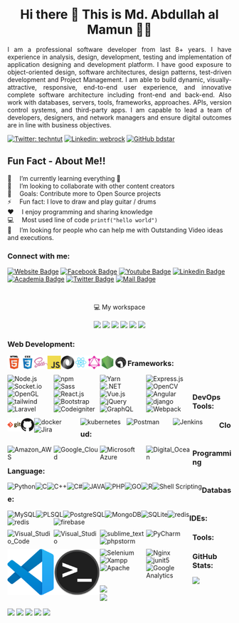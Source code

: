 <!--
### Hi, This is Md. Abdullah al Mamun 👋
**bdstar/bdstar** is a ✨ _special_ ✨ repository because its `README.md` (this file) appears on your GitHub profile.

Here are some ideas to get you started:

- 🔭 I’m currently working on ...
- 🌱 I’m currently learning ...
- 👯 I’m looking to collaborate on ...
- 🤔 I’m looking for help with ...
- 💬 Ask me about ...
- 📫 How to reach me: ...
- 😄 Pronouns: ...
- ⚡ Fun fact: ...

<p align="center">
    <a href="https://github.com/bdstar/github-readme-stats/actions">
      <img alt="Tests Passing" src="https://github.com/bdstar/github-readme-stats/workflows/Test/badge.svg" />
    </a>
    <a href="https://codecov.io/gh/bdstar/github-readme-stats">
      <img src="https://codecov.io/gh/bdstar/github-readme-stats/branch/master/graph/badge.svg" />
    </a>
    <a href="https://github.com/bdstar/github-readme-stats/issues">
      <img alt="Issues" src="https://img.shields.io/github/issues/bdstar/github-readme-stats?color=0088ff" />
    </a>
    <a href="https://github.com/bdstar/github-readme-stats/pulls">
      <img alt="GitHub pull requests" src="https://img.shields.io/github/issues-pr/bdstar/github-readme-stats?color=0088ff" />
    </a>
</p>
-->
<h1 align='center'>
  Hi there 👋 This is Md. Abdullah al Mamun 👨‍💻
</h1>


<p align="justify">
I am a professional software developer from last 8+ years. I have experience in analysis, design, development, testing and implementation of application designing and development platform. I have good exposure to object-oriented design, software architectures, design patterns, test-driven development and Project Management. I am able to build dynamic, visually-attractive, responsive, end-to-end user experience, and innovative complete software architecture including front-end and back-end. Also work with databases, servers, tools, frameworks, approaches. APIs, version control systems, and third-party apps. I am capable to lead a team of developers, designers, and network managers and ensure digital outcomes are in line with business objectives.
</p>

[![Twitter: techntut](https://img.shields.io/twitter/follow/techntut?style=social)](https://twitter.com/techntut)
[![Linkedin: webrock](https://img.shields.io/badge/-webrock-blue?style=flat-square&logo=Linkedin&logoColor=white&link=https://www.linkedin.com/in/webrock/)](https://www.linkedin.com/in/webrock/)
[![GitHub bdstar](https://img.shields.io/github/followers/bdstar?label=follow&style=social)](https://github.com/bdstar)

## Fun Fact - About Me!!

🌱 &emsp;I’m currently learning everything 🤣<br/>
👯 &emsp;I’m looking to collaborate with other content creators<br/>
🥅 &emsp;Goals: Contribute more to Open Source projects<br/>
⚡ &emsp;Fun fact: I love to draw and play guitar / drums<br/>
:hearts: &emsp;I enjoy programming and sharing knowledge <br/>
:computer: &emsp;Most used line of code `printf("hello world")` <br/>
🤔 &emsp;I’m looking for people who can help me with Outstanding Video ideas and executions.<br/>

### Connect with me:
[![Website Badge](https://img.shields.io/badge/website-000000?style=for-the-badge&logo=About.me&logoColor=white)](http://techntuts.com/) 
[![Facebook Badge](https://img.shields.io/badge/Facebook-1877F2?style=for-the-badge&logo=facebook&logoColor=white)](https://www.facebook.com/TechnTuts/) 
[![Youtube Badge](https://img.shields.io/badge/YouTube-FF0000?style=for-the-badge&logo=youtube&logoColor=white)](https://youtube.com/techntuts) 
[![Linkedin Badge](https://img.shields.io/badge/LinkedIn-0077B5?style=for-the-badge&logo=linkedin&logoColor=white)](https://www.linkedin.com/in/webrock/) 
[![Academia Badge](https://img.shields.io/badge/Academia-fff?style=for-the-badge&logo=academia&logoColor=black)](https://ruet.academia.edu/OptimusPrime) 
[![Twitter Badge](https://img.shields.io/badge/Twitter-1DA1F2?style=for-the-badge&logo=twitter&logoColor=white)](https://twitter.com/MdAbdul04825189) 
[![Mail Badge](https://img.shields.io/badge/Gmail-D14836?style=for-the-badge&logo=gmail&logoColor=white)](mailto:mamunbd.ruet@gmail.com)


<br />

<p align='center'>
  💻 My workspace<br/><br/>
  <img src="https://img.shields.io/badge/Linux-FCC624?style=for-the-badge&logo=linux&logoColor=black">
  <img src="https://img.shields.io/badge/windows-%230078D6.svg?&style=for-the-badge&logo=windows&logoColor=white" />
  <img src="https://img.shields.io/badge/Intel-Core_i7_10th-0071C5?style=for-the-badge&logo=intel&logoColor=white" />
  <img src="https://img.shields.io/badge/asus-laptop-000000?style=for-the-badge&logo=asus&logoColor=white">
  <img src="https://img.shields.io/badge/RAM-16GB-%230071C5.svg?&style=for-the-badge&logoColor=white" />
  <img src="https://img.shields.io/badge/nvidia-gtx%201650-%2376B900.svg?&style=for-the-badge&logo=nvidia&logoColor=white" />
</p>

### Web Development:
<img align="left" alt="HTML5" width="30px" src="https://raw.githubusercontent.com/github/explore/80688e429a7d4ef2fca1e82350fe8e3517d3494d/topics/html/html.png" />
<img align="left" alt="CSS3" width="30px" src="https://raw.githubusercontent.com/github/explore/80688e429a7d4ef2fca1e82350fe8e3517d3494d/topics/css/css.png" />
<img align="left" alt="Sass" width="30px" src="https://raw.githubusercontent.com/github/explore/80688e429a7d4ef2fca1e82350fe8e3517d3494d/topics/sass/sass.png" />
<img align="left" alt="JavaScript" width="30px" src="https://raw.githubusercontent.com/github/explore/80688e429a7d4ef2fca1e82350fe8e3517d3494d/topics/javascript/javascript.png" />
<img align="left" alt="JSON" width="30px" src="https://raw.githubusercontent.com/github/explore/80688e429a7d4ef2fca1e82350fe8e3517d3494d/topics/json/json.png" />
<img align="left" alt="React" width="30px" src="https://raw.githubusercontent.com/github/explore/80688e429a7d4ef2fca1e82350fe8e3517d3494d/topics/react/react.png" />
<img align="left" alt="GraphQL" width="30px" src="https://raw.githubusercontent.com/github/explore/80688e429a7d4ef2fca1e82350fe8e3517d3494d/topics/graphql/graphql.png" />
<img align="left" alt="Node.js" width="30px" src="https://raw.githubusercontent.com/github/explore/80688e429a7d4ef2fca1e82350fe8e3517d3494d/topics/nodejs/nodejs.png" />
<img align="left" alt="Deno" width="30px" src="https://raw.githubusercontent.com/github/explore/361e2821e2dea67711cde99c9c40ed357061cf27/topics/deno/deno.png" />

<h3>Frameworks:</h3>
<img align="left" alt="Node.js" width="104px" src="https://img.shields.io/badge/Node.js-339933?style=for-the-badge&logo=nodedotjs&logoColor=white" />
<img align="left" alt="npm" width="104px" src="https://img.shields.io/badge/npm-CB3837?style=for-the-badge&logo=npm&logoColor=white" />
<img align="left" alt="Yarn" width="104px" src="https://img.shields.io/badge/Yarn-2C8EBB?style=for-the-badge&logo=yarn&logoColor=white" />
<img align="left" alt="Express.js" width="104px" src="https://img.shields.io/badge/Express.js-000000?style=for-the-badge&logo=express&logoColor=white" />
<img align="left" alt="Socket.io" width="104px" src="https://img.shields.io/badge/Socket.io-010101?&style=for-the-badge&logo=Socket.io&logoColor=white" />
<img align="left" alt="Sass" width="104px" src="https://img.shields.io/badge/Sass-CC6699?style=for-the-badge&logo=sass&logoColor=white" />
<img align="left" alt=".NET" width="104px" src="https://img.shields.io/badge/.NET-512BD4?style=for-the-badge&logo=dotnet&logoColor=white" />
<img align="left" alt="OpenCV" width="104px" src="https://img.shields.io/badge/OpenCV-27338e?style=for-the-badge&logo=OpenCV&logoColor=white" />
<img align="left" alt="OpenGL" width="104px" src="https://img.shields.io/badge/OpenGL-FFFFFF?style=for-the-badge&logo=opengl" />
<img align="left" alt="React.js" width="104px" src="https://img.shields.io/badge/React-20232A?style=for-the-badge&logo=react&logoColor=61DAFB" />
<img align="left" alt="Vue.js" width="104px" src="https://img.shields.io/badge/Vue.js-35495E?style=for-the-badge&logo=vuedotjs&logoColor=4FC08D" />
<img align="left" alt="Angular" width="104px" src="https://img.shields.io/badge/Angular-DD0031?style=for-the-badge&logo=angular&logoColor=white" />
<img align="left" alt="tailwind" width="104px" src="https://img.shields.io/badge/Tailwind_CSS-38B2AC?style=for-the-badge&logo=tailwind-css&logoColor=white" />
<img align="left" alt="Bootstrap" width="104px" src="https://img.shields.io/badge/Bootstrap-563D7C?style=for-the-badge&logo=bootstrap&logoColor=white" />
<img align="left" alt="jQuery" width="104px" src="https://img.shields.io/badge/jQuery-0769AD?style=for-the-badge&logo=jquery&logoColor=white" />
<img align="left" alt="django" width="104px" src="https://img.shields.io/badge/Django-092E20?style=for-the-badge&logo=django&logoColor=white" />
<img align="left" alt="Laravel" width="104px" src="https://img.shields.io/badge/Laravel-FF2D20?style=for-the-badge&logo=laravel&logoColor=white" />
<img align="left" alt="Codeigniter" width="104px" src="https://img.shields.io/badge/Codeigniter-EF4223?style=for-the-badge&logo=codeigniter&logoColor=white" />
<img align="left" alt="GraphQL" width="104px" src="https://img.shields.io/badge/GraphQl-E10098?style=for-the-badge&logo=graphql&logoColor=white" />
<img align="left" alt="Webpack" width="104px" src="https://img.shields.io/badge/Webpack-8DD6F9?style=for-the-badge&logo=Webpack&logoColor=white" />
<br/>


### DevOps Tools:
<img align="left" alt="Git" width="30px" src="https://raw.githubusercontent.com/github/explore/80688e429a7d4ef2fca1e82350fe8e3517d3494d/topics/git/git.png" />
<img align="left" alt="GitHub" width="30px" src="https://raw.githubusercontent.com/github/explore/78df643247d429f6cc873026c0622819ad797942/topics/github/github.png" />
<img align="left" alt="docker" width="104px" src="https://img.shields.io/badge/Docker-2CA5E0?style=for-the-badge&logo=docker&logoColor=white" />
<img align="left" alt="kubernetes" width="104px" src="https://img.shields.io/badge/kubernetes-326ce5.svg?&style=for-the-badge&logo=kubernetes&logoColor=white" />
<img align="left" alt="Postman" width="104px" src="https://img.shields.io/badge/Postman-FF6C37?style=for-the-badge&logo=Postman&logoColor=white" />
<img align="left" alt="Jenkins" width="104px" src="https://img.shields.io/badge/Jenkins-D24939?style=for-the-badge&logo=Jenkins&logoColor=white" />
<img align="left" alt="Jira" width="104px" src="https://img.shields.io/badge/Jira-0052CC?style=for-the-badge&logo=Jira&logoColor=white" />



### Cloud:
<img align="left" alt="Amazon_AWS" width="104px" src="https://img.shields.io/badge/Amazon_AWS-FF9900?style=for-the-badge&logo=amazonaws&logoColor=white" />
<img align="left" alt="Google_Cloud" width="104px" src="https://img.shields.io/badge/Google_Cloud-4285F4?style=for-the-badge&logo=google-cloud&logoColor=white" />
<img align="left" alt="Microsoft Azure" width="104px" src="https://img.shields.io/badge/microsoft%20azure-0089D6?style=for-the-badge&logo=microsoft-azure&logoColor=white" />
<img align="left" alt="Digital_Ocean" width="104px" src="https://img.shields.io/badge/Digital_Ocean-0080FF?style=for-the-badge&logo=DigitalOcean&logoColor=white" />


### Programming Language:
<img align="left" alt="Python" src="https://img.shields.io/badge/Python-3776AB?style=for-the-badge&logo=python&logoColor=white" />
<img align="left" alt="C" src="https://img.shields.io/badge/C-00599C?style=for-the-badge&logo=c&logoColor=white" />
<img align="left" alt="C++" src="https://img.shields.io/badge/C%2B%2B-00599C?style=for-the-badge&logo=c%2B%2B&logoColor=white" />
<img align="left" alt="C#" src="https://img.shields.io/badge/C%23-239120?style=for-the-badge&logo=c-sharp&logoColor=white" />
<img align="left" alt="JAVA" src="https://img.shields.io/badge/Java-ED8B00?style=for-the-badge&logo=java&logoColor=white" />
<img align="left" alt="PHP" src="https://img.shields.io/badge/PHP-777BB4?style=for-the-badge&logo=php&logoColor=white" />
<img align="left" alt="GO" src="https://img.shields.io/badge/Go-00ADD8?style=for-the-badge&logo=go&logoColor=white" />
<img align="left" alt="R" src="https://img.shields.io/badge/R-276DC3?style=for-the-badge&logo=r&logoColor=white" />
<img align="left" alt="Shell Scripting" src="https://img.shields.io/badge/Shell_Script-121011?style=for-the-badge&logo=gnu-bash&logoColor=white" />


### Database:
<img align="left" alt="MySQL" src="https://img.shields.io/badge/MySQL-00000F?style=for-the-badge&logo=mysql&logoColor=white" />
<img align="left" alt="PLSQL" src="https://img.shields.io/badge/PLSQL-F80000?style=for-the-badge&logo=oracle&logoColor=black" />
<img align="left" alt="PostgreSQL" src="https://img.shields.io/badge/PostgreSQL-316192?style=for-the-badge&logo=postgresql&logoColor=white" />
<img align="left" alt="MongoDB" src="https://img.shields.io/badge/MongoDB-4EA94B?style=for-the-badge&logo=mongodb&logoColor=white" />
<img align="left" alt="SQLite" src="https://img.shields.io/badge/SQLite-07405E?style=for-the-badge&logo=sqlite&logoColor=white" />
<img align="left" alt="redis" src="https://img.shields.io/badge/redis-%23DD0031.svg?&style=for-the-badge&logo=redis&logoColor=white" />
<img align="left" alt="redis" width="104px" src="https://img.shields.io/badge/redis-CC0000.svg?&style=for-the-badge&logo=redis&logoColor=white" />
<img align="left" alt="firebase" width="104px" src="https://img.shields.io/badge/firebase-ffca28?style=for-the-badge&logo=firebase&logoColor=black" />


### IDEs:
<img align="left" alt="Visual_Studio_Code" width="104px" src="https://img.shields.io/badge/Visual_Studio_Code-0078D4?style=for-the-badge&logo=visual%20studio%20code&logoColor=white" />
<img align="left" alt="Visual_Studio" width="104px" src="https://img.shields.io/badge/Visual_Studio-5C2D91?style=for-the-badge&logo=visual%20studio&logoColor=white" />
<img align="left" alt="sublime_text" width="104px" src="https://img.shields.io/badge/sublime_text-%23575757.svg?&style=for-the-badge&logo=sublime-text&logoColor=important" />
<img align="left" alt="PyCharm" width="104px" src="	https://img.shields.io/badge/PyCharm-000000.svg?&style=for-the-badge&logo=PyCharm&logoColor=white" />
<img align="left" alt="phpstorm" width="104px" src="https://img.shields.io/badge/phpstorm-143?style=for-the-badge&logo=phpstorm&logoColor=black&color=black&labelColor=darkorchid" />


### Tools:
<img align="left" alt="Visual Studio Code" width="104px" src="https://raw.githubusercontent.com/github/explore/80688e429a7d4ef2fca1e82350fe8e3517d3494d/topics/visual-studio-code/visual-studio-code.png" />
<img align="left" alt="Terminal" width="104px" src="https://raw.githubusercontent.com/github/explore/80688e429a7d4ef2fca1e82350fe8e3517d3494d/topics/terminal/terminal.png" />
<img align="left" alt="Selenium" width="104px" src="https://img.shields.io/badge/Selenium-43B02A?style=for-the-badge&logo=Selenium&logoColor=white" />
<img align="left" alt="Nginx" width="104px" src="	https://img.shields.io/badge/Nginx-009639?style=for-the-badge&logo=nginx&logoColor=white" />
<img align="left" alt="Xampp" width="104px" src="https://img.shields.io/badge/Xampp-F37623?style=for-the-badge&logo=xampp&logoColor=white" />
<img align="left" alt="junit5" width="104px" src="https://img.shields.io/badge/Junit5-25A162?style=for-the-badge&logo=junit5&logoColor=white" />
<img align="left" alt="Apache" width="104px" src="https://img.shields.io/badge/Apache-D22128?style=for-the-badge&logo=Apache&logoColor=white" />
<img align="left" alt="Google Analytics" width="104px" src="https://img.shields.io/badge/Google%20Analytics-E37400?style=for-the-badge&logo=google%20analytics&logoColor=white" />


### GitHub Stats:
<img width='500' src="https://github-readme-stats.vercel.app/api?username=bdstar" />
<br />
<img width='400' src="https://github-readme-stats.vercel.app/api/top-langs/?username=bdstar" />
<br />
<img width='500' src="https://github-readme-streak-stats.herokuapp.com/?user=bdstar" />


![](https://github-profile-summary-cards.vercel.app/api/cards/profile-details?username=bdstar&theme=vue)
![](https://github-profile-summary-cards.vercel.app/api/cards/repos-per-language?username=bdstar&theme=vue)
![](https://github-profile-summary-cards.vercel.app/api/cards/most-commit-language?username=bdstar&theme=vue)
![](https://github-profile-summary-cards.vercel.app/api/cards/stats?username=bdstar&theme=vue)
![](https://github-profile-summary-cards.vercel.app/api/cards/productive-time?username=bdstar&theme=vue)
<br/>
<!--[![](https://raw.githubusercontent.com/vn7n24fzkq/vn7n24fzkq/master/profile-summary-card-output/solarized/0-profile-details.svg)](https://github.com/vn7n24fzkq/github-profile-summary-cards)
[![](https://raw.githubusercontent.com/vn7n24fzkq/vn7n24fzkq/master/profile-summary-card-output/solarized/1-repos-per-language.svg)](https://github.com/vn7n24fzkq/github-profile-summary-cards) 
[![](https://raw.githubusercontent.com/vn7n24fzkq/vn7n24fzkq/master/profile-summary-card-output/solarized/2-most-commit-language.svg)](https://github.com/vn7n24fzkq/github-profile-summary-cards)
[![](https://raw.githubusercontent.com/vn7n24fzkq/vn7n24fzkq/master/profile-summary-card-output/solarized/3-stats.svg)](https://github.com/vn7n24fzkq/github-profile-summary-cards) 
[![](https://raw.githubusercontent.com/vn7n24fzkq/vn7n24fzkq/master/profile-summary-card-output/solarized/4-productive-time.svg)](https://github.com/vn7n24fzkq/github-profile-summary-cards)-->

